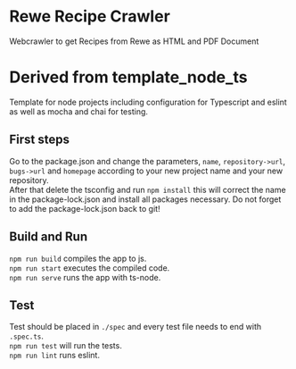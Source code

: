 # Rewe Recipe Crawler
Webcrawler to get Recipes from Rewe as HTML and PDF Document

# Derived from template_node_ts
Template for node projects including configuration for Typescript and eslint 
as well as mocha and chai for testing.

## First steps
Go to the package.json and change the parameters, `name`, `repository->url`,
`bugs->url` and `homepage` according to your new project name and your new
repository.  
After that delete the tsconfig and run `npm install` this will correct the name in the
package-lock.json and install all packages necessary. Do not forget to add the 
package-lock.json back to git!

## Build and Run
`npm run build` compiles the app to js.  
`npm run start` executes the compiled code.  
`npm run serve` runs the app with ts-node.  

## Test
Test should be placed in `./spec` and every test file needs to end with `.spec.ts`.  
`npm run test` will run the tests.  
`npm run lint` runs eslint.
